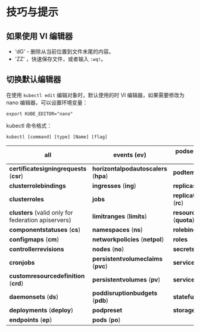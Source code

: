 # 技巧与提示

## 如果使用 VI 编辑器

* 'dG' - 删除从当前位置到文件末尾的内容。
* 'ZZ' ，快速保存文件，或者输入 `:wq!`。

## 切换默认编辑器

在使用 `kubectl edit` 编辑对象时，默认使用的时 VI 编辑器，如果需要修改为 nano 编辑器，可以设置环境变量：

```
export KUBE_EDITOR="nano"
```

kubectl 命令格式：

```
kubectl [command] [type] [Name] [flag]
```

| **all**                                             | **events** (**ev**)                    | **podsecuritypolicies** (**psp**)   |
| --------------------------------------------------- | -------------------------------------- | ----------------------------------- |
| **certificatesigningrequests** (**csr**)            | **horizontalpodautoscalers** (**hpa**) | **podtemplates**                    |
| **clusterrolebindings**                             | **ingresses** (**ing**)                | **replicasets** (**rs**)            |
| **clusterroles**                                    | **jobs**                               | **replicationcontrollers** (**rc**) |
| **clusters** (valid only for federation apiservers) | **limitranges** (**limits**)           | **resourcequotas** (**quota**)      |
| **componentstatuses** (**cs**)                      | **namespaces** (**ns**)                | **rolebindings**                    |
| **configmaps** (**cm**)                             | **networkpolicies** (**netpol**)       | **roles**                           |
| **controllerrevisions**                             | **nodes** (**no**)                     | **secrets**                         |
| **cronjobs**                                        | **persistentvolumeclaims** (**pvc**)   | **serviceaccounts** (**sa**)        |
| **customresourcedefinition** (**crd**)              | **persistentvolumes** (**pv**)         | **services** (**svc**)              |
| **daemonsets** (**ds**)                             | **poddisruptionbudgets** (**pdb**)     | **statefulsets**                    |
| **deployments** (**deploy**)                        | **podpreset**                          | **storageclasses**                  |
| **endpoints** (**ep**)                              | **pods** (**po**)                      |                                     |
